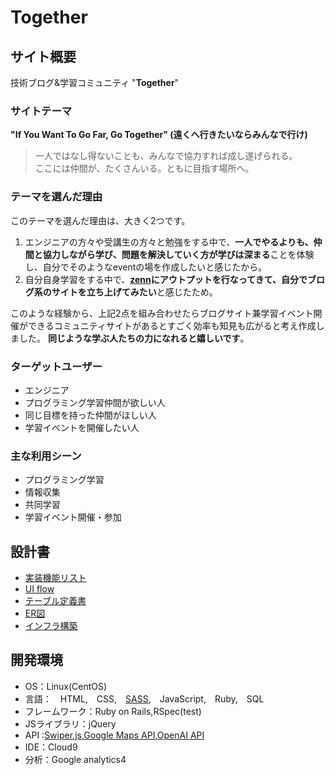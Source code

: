 # Together

## サイト概要

技術ブログ&学習コミュニティ "**Together**"

### サイトテーマ

**"If You Want To Go Far, Go Together" (遠くへ行きたいならみんなで行け)**

> 一人ではなし得ないことも、みんなで協力すれば成し遂げられる。<br>
ここには仲間が、たくさんいる。ともに目指す場所へ。<br>

### テーマを選んだ理由

このテーマを選んだ理由は、大きく2つです。

1. エンジニアの方々や受講生の方々と勉強をする中で、**一人でやるよりも、仲間と協力しながら学び、問題を解決していく方が学びは深まる**ことを体験し、自分でそのようなeventの場を作成したいと感じたから。
2. 自分自身学習をする中で、**[zenn](https://zenn.dev/airiswim)にアウトプットを行なってきて、自分でブログ系のサイトを立ち上げてみたい**と感じたため。

このような経験から、上記2点を組み合わせたらブログサイト兼学習イベント開催ができるコミュニティサイトがあるとすごく効率も知見も広がると考え作成しました。
**同じような学ぶ人たちの力になれると嬉しいです**。

### ターゲットユーザー

- エンジニア
- プログラミング学習仲間が欲しい人
- 同じ目標を持った仲間がほしい人
- 学習イベントを開催したい人

### 主な利用シーン

- プログラミング学習
- 情報収集
- 共同学習
- 学習イベント開催・参加

## 設計書

- <a href="https://docs.google.com/spreadsheets/d/1vkAdKpy6GbZzzjjsnF19vyWcAdmiroLLOuXYoJs-Rj8/edit#gid=885378170" target="_blank">実装機能リスト<a>
- [UI flow](https://drive.google.com/file/d/1LjfFfMSbh0sh-1oTt-0BE_L5U8Nn4Mtk/view?usp=sharing)<br>
- [テーブル定義書](https://docs.google.com/spreadsheets/d/1N7G1s3Di0b0VrLpVU6wXEhB8krQ56zkRehrSucyjqvk/edit#gid=0)
- [ER図](https://drive.google.com/file/d/1VDebBeqTqvX0Lluf8hSEUq-5NYjuP8tw/view?usp=sharing)
- [インフラ構築](https://docs.google.com/spreadsheets/d/1mY8CvHD7FGYb4l0zCvznUH0aogoKagcIcw272v_1xzM/edit#gid=0)

## 開発環境

- OS：Linux(CentOS)
- 言語：　HTML,　CSS,　[SASS](https://zenn.dev/airiswim/articles/6b002445bbac2b),　JavaScript,　Ruby,　SQL
- フレームワーク：Ruby on Rails,RSpec(test)
- JSライブラリ：jQuery
- API :[Swiper.js](https://swiperjs.com/swiper-api),[Google Maps API](https://developers.google.com/maps/documentation/javascript?hl=ja),[OpenAI API](https://openai.com/)
- IDE：Cloud9
- 分析：Google analytics4
